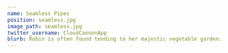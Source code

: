 ```yaml
---
name: Seamless Pipes
position: seamless.jpg
image_path: seamless.jpg
twitter_username: CloudCannonApp
blurb: Robin is often found tending to her majestic vegetable garden.
---
```

